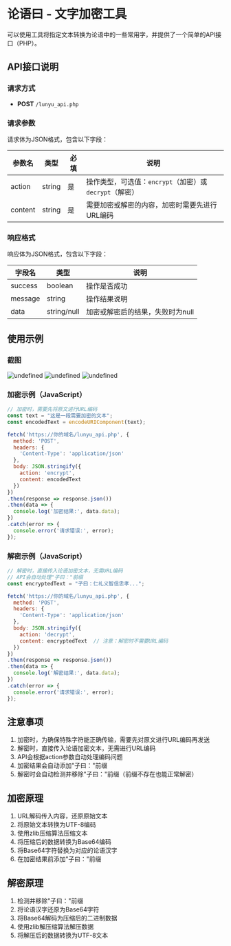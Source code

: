 # 论语曰 - 文字加密工具

可以使用工具将指定文本转换为论语中的一些常用字，并提供了一个简单的API接口（PHP）。

## API接口说明

### 请求方式
- **POST** `/lunyu_api.php`

### 请求参数
请求体为JSON格式，包含以下字段：

| 参数名 | 类型 | 必填 | 说明 |
| ------ | ---- | ---- | ---- |
| action | string | 是 | 操作类型，可选值：`encrypt`（加密）或 `decrypt`（解密） |
| content | string | 是 | 需要加密或解密的内容，加密时需要先进行URL编码 |

### 响应格式
响应体为JSON格式，包含以下字段：

| 字段名 | 类型 | 说明 |
| ------ | ---- | ---- |
| success | boolean | 操作是否成功 |
| message | string | 操作结果说明 |
| data | string/null | 加密或解密后的结果，失败时为null |

## 使用示例

### 截图
![undefined](https://y.gtimg.cn/music/photo_new/T053M000001bb5uF1ckkCy.png)
![undefined](https://y.gtimg.cn/music/photo_new/T053M000001Zv5lb4KP8P3.png)
![undefined](https://y.gtimg.cn/music/photo_new/T053M000000NpOpK02e6ku.png)

### 加密示例（JavaScript）
```javascript
// 加密时，需要先将原文进行URL编码
const text = "这是一段需要加密的文本";
const encodedText = encodeURIComponent(text);

fetch('https://你的域名/lunyu_api.php', {
  method: 'POST',
  headers: {
    'Content-Type': 'application/json'
  },
  body: JSON.stringify({
    action: 'encrypt',
    content: encodedText
  })
})
.then(response => response.json())
.then(data => {
  console.log('加密结果:', data.data);
})
.catch(error => {
  console.error('请求错误:', error);
});
```

### 解密示例（JavaScript）
```javascript
// 解密时，直接传入论语加密文本，无需URL编码
// API会自动处理"子曰："前缀
const encryptedText = "子曰：仁礼义智信忠孝...";

fetch('https://你的域名/lunyu_api.php', {
  method: 'POST',
  headers: {
    'Content-Type': 'application/json'
  },
  body: JSON.stringify({
    action: 'decrypt',
    content: encryptedText  // 注意：解密时不需要URL编码
  })
})
.then(response => response.json())
.then(data => {
  console.log('解密结果:', data.data);
})
.catch(error => {
  console.error('请求错误:', error);
});
```

## 注意事项

1. 加密时，为确保特殊字符能正确传输，需要先对原文进行URL编码再发送
2. 解密时，直接传入论语加密文本，无需进行URL编码
3. API会根据action参数自动处理编码问题
4. 加密结果会自动添加"子曰："前缀
5. 解密时会自动检测并移除"子曰："前缀（前缀不存在也能正常解密）

## 加密原理
1. URL解码传入内容，还原原始文本
2. 将原始文本转换为UTF-8编码
3. 使用zlib压缩算法压缩文本
4. 将压缩后的数据转换为Base64编码
5. 将Base64字符替换为对应的论语汉字
6. 在加密结果前添加"子曰："前缀

## 解密原理
1. 检测并移除"子曰："前缀
2. 将论语汉字还原为Base64字符
3. 将Base64解码为压缩后的二进制数据
4. 使用zlib解压缩算法解压数据
5. 将解压后的数据转换为UTF-8文本 